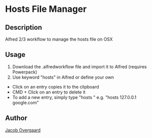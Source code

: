 # Hosts File Manager

## Description
Alfred 2/3 workflow to manage the hosts file on OSX

## Usage

1. Download the .alfredworkflow file and import it to Alfred (requires Powerpack)
1. Use keyword "hosts" in Alfred or define your own

+ Click on an entry copies it to the clipboard
+ CMD + Click on an entry to delete it
+ To add a new entry, simply type "hosts <IP address> <hostname>" e.g. "hosts 127.0.0.1 google.com"

## Author
[Jacob Overgaard](http://jovergaard.me)
